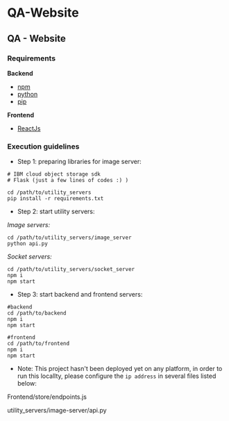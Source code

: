 # QA-Website

## QA - Website

### Requirements

**Backend**
 
* [npm](https://phoenixnap.com/kb/install-node-js-npm-on-windows)
* [python](https://www.python.org/)
* [pip](https://pypi.org/project/pip/)

**Frontend**

* [ReactJs](https://reactjs.org/docs/getting-started.html)



### Execution guidelines

* Step 1: preparing libraries for image server:
 
 ```
 # IBM cloud object storage sdk
 # Flask (just a few lines of codes :) )
 
 cd /path/to/utility_servers
 pip install -r requirements.txt

 ```
 
* Step 2: start utility servers:

*Image servers:*
 
```
cd /path/to/utility_servers/image_server
python api.py
```

*Socket servers:*


```
cd /path/to/utility_servers/socket_server
npm i
npm start
```

* Step 3: start backend and frontend servers:

```
#backend
cd /path/to/backend
npm i
npm start

#frontend
cd /path/to/frontend
npm i
npm start
```

* Note: This project hasn't been deployed yet on any platform, in order to run this locallty, please configure the `ip address` in several files listed below:

 Frontend/store/endpoints.js
 
 utility_servers/image-server/api.py 
